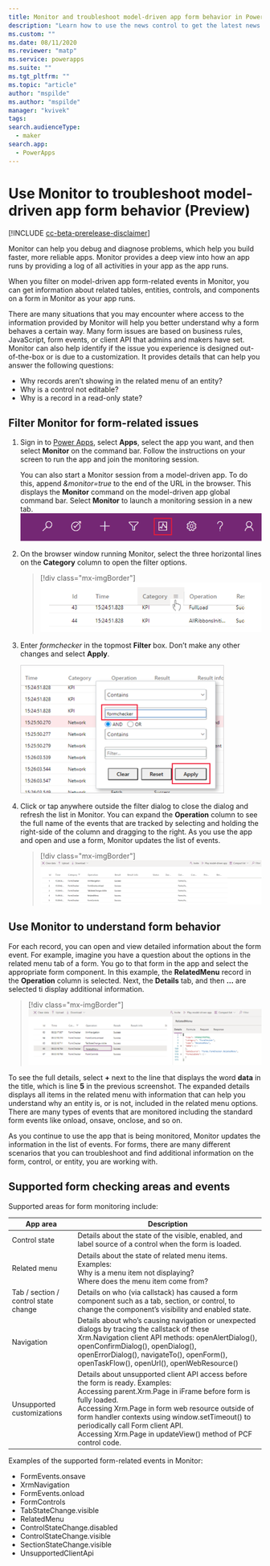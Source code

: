 ```yaml
---
title: Monitor and troubleshoot model-driven app form behavior in Power Apps | MicrosoftDocs
description: "Learn how to use the news control to get the latest news about your customers"
ms.custom: ""
ms.date: 08/11/2020
ms.reviewer: "matp"
ms.service: powerapps
ms.suite: ""
ms.tgt_pltfrm: ""
ms.topic: "article"
author: "mspilde"
ms.author: "mspilde"
manager: "kvivek"
tags: 
search.audienceType: 
  - maker
search.app: 
  - PowerApps
---
```

# Use Monitor to troubleshoot model-driven app form behavior (Preview)

[!INCLUDE [cc-beta-prerelease-disclaimer](../../includes/cc-beta-prerelease-disclaimer.md)]

Monitor can help you debug and diagnose problems, which help you build faster, more reliable apps. Monitor provides a deep view into how an app runs by providing a log of all activities in your app as the app runs.

When you filter on model-driven app form-related events in Monitor, you can get information about related tables, entities, controls, and components on a form in Monitor as your app runs.  

There are many situations that you may encounter where access to the information provided by Monitor will help you better understand why a form behaves a certain way. Many form issues are based on business rules, JavaScript, form events, or client API that admins and makers have set.  Monitor can also help identify if the issue you experience is designed out-of-the-box or is due to a customization. It provides details that can help you answer the following questions:

- Why records aren’t showing in the related menu of an entity?
- Why is a control not editable?
- Why is a record in a read-only state?

## Filter Monitor for form-related issues

1. Sign in to [Power Apps](https://make.powerapps.com/), select **Apps**, select the app you want, and then select **Monitor** on the command bar. Follow the instructions on your screen to run the app and join the monitoring session.

   You can also start a Monitor session from a model-driven app. To do this, append *&monitor=true* to the end of the URL in the browser. This displays the **Monitor** command on the model-driven app global command bar.  Select **Monitor** to launch a monitoring session in a new tab.
   ![Add URL parameter to run Monitor from a model-driven app](media/run-monitor-from-app.png)

2. On the browser window running Monitor, select the three horizontal lines on the **Category** column to open the filter options.

   > [!div class="mx-imgBorder"] 
   > ![Filter on form events in Monitor](media/monitor-filter-formchecker.png)

3. Enter *formchecker* in the topmost **Filter** box. Don’t make any other changes and select **Apply**. 

   <img src="media/monitor-formchecker-filter.png" alt="Enter formchecker filter" height="255" width="405"> 

4. Click or tap anywhere outside the filter dialog to close the dialog and refresh the list in Monitor. You can expand the **Operation** column to see the full name of the events that are tracked by selecting and holding the right-side of the column and dragging to the right. As you use the app and open and use a form, Monitor updates the list of events.

   > [!div class="mx-imgBorder"] 
   >![Monitored form events displayed](media/monitor-formchecker-events.png)

## Use Monitor to understand form behavior

For each record, you can open and view detailed information about the form event. For example, imagine you have a question about the options in the related menu tab of a form. You go to that form in the app and select the appropriate form component. In this example, the **RelatedMenu** record in the **Operation** column is selected. Next, the **Details** tab, and then **…** are selected ti display additional information. 

> [!div class="mx-imgBorder"] 
> ![Monitoring related menu ](media/monitor-formchecker-related-menu.png)

To see the full details, select **+** next to the line that displays the word **data** in the title, which is line **5** in the previous screenshot. The expanded details displays all items in the related menu with information that can help you understand why an entity is, or is not, included in the related menu options. There are many types of events that are monitored including the standard form events like onload, onsave, onclose, and so on.

As you continue to use the app that is being monitored, Monitor updates the information in the list of events. For forms, there are many different scenarios that you can troubleshoot and find additional information on the form, control, or entity, you are working with. 

## Supported form checking areas and events

Supported areas for form monitoring include:

|App area  |Description  |
|---------|---------|
|Control state   | Details about the state of the visible, enabled, and label source of a control when the form is loaded.     |
|Related menu   | Details about the state of related menu items. Examples:  <br /> Why is a menu item not displaying? <br /> Where does the menu item come from?     |
|Tab / section / control state change   | Details on who (via callstack) has caused a form component such as a tab, section, or control, to change the component’s visibility and enabled state.        |
|Navigation     | Details about who’s causing navigation or unexpected dialogs by tracing the callstack of these Xrm.Navigation client API methods: openAlertDialog(), openConfirmDialog(), openDialog(), openErrorDialog(), navigateTo(), openForm(), openTaskFlow(), openUrl(), openWebResource()         |
|Unsupported customizations    |  Details about unsupported client API access before the form is ready. Examples: <br /> Accessing parent.Xrm.Page in iFrame before form is fully loaded. <br /> Accessing Xrm.Page in form web resource outside of form handler contexts using window.setTimeout() to periodically call Form client API. <br /> Accessing Xrm.Page in updateView() method of PCF control code.  |

Examples of the supported form-related events in Monitor:
- FormEvents.onsave
- XrmNavigation
- FormEvents.onload
- FormControls
- TabStateChange.visible
- RelatedMenu
- ControlStateChange.disabled
- ControlStateChange.visible
- SectionStateChange.visible
- UnsupportedClientApi

